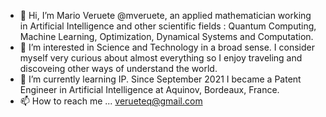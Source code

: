 - 👋 Hi, I’m Mario Veruete @mveruete, an applied mathematician working in Artificial Intelligence and other scientific fields : Quantum Computing, Machine Learning, Optimization, Dynamical Systems and Computation.
- 👀 I’m interested in Science and Technology in a broad sense. I consider myself very curious about almost everything so I enjoy traveling and discoveing other ways of understand the world. 
- 🌱 I’m currently learning IP. Since September 2021 I became a Patent Engineer in Artificial Intelligence at Aquinov, Bordeaux, France. 
- 📫 How to reach me ... verueteq@gmail.com

<!---
mveruete/mveruete is a ✨ special ✨ repository because its `README.md` (this file) appears on your GitHub profile.
You can click the Preview link to take a look at your changes.
--->
